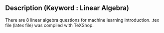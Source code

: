 ## Description (Keyword : Linear Algebra)

There are 8 linear algebra questions for machine learning introduction. .tex file (latex file) was compiled with TeXShop.